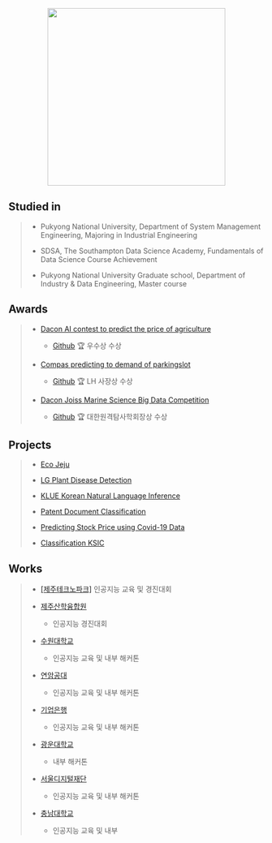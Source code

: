 <p align="center"><img src="https://github.com/jungsungmoon/jungsungmoon/blob/main/KakaoTalk_20220214_152219272.jpg" height="350" /></p>

## Studied in
> - Pukyong National University, Department of System Management Engineering, Majoring in Industrial Engineering
>
> - SDSA, The Southampton Data Science Academy, Fundamentals of Data Science Course Achievement
> 
> - Pukyong National University Graduate school, Department of Industry & Data Engineering, Master course

## Awards
> - [Dacon AI contest to predict the price of agriculture](https://dacon.io/competitions/official/235801/overview/description)
> 
>   - [Github](https://github.com/jungsungmoon/nongsan) 🏆 우수상 수상 
> - [Compas predicting to demand of parkingslot](https://compas.lh.or.kr/subj/competition/info?subjNo=SBJ_2107_003#)
> 
>   - [Github](https://github.com/jungsungmoon/parkingslot) 🏆 LH 사장상 수상 
> - [Dacon Joiss Marine Science Big Data Competition](https://dacon.io/competitions/official/235793/overview/description)
> 
>   - [Github](https://github.com/jungsungmoon/joiss) 🏆 대한원격탐사학회장상 수상 

## Projects
> - [Eco Jeju](https://github.com/jungsungmoon/ecojeju)
> 
> - [LG Plant Disease Detection](https://github.com/jungsungmoon/lg_farm)
> 
> - [KLUE Korean Natural Language Inference](https://github.com/jungsungmoon/KLUE)
> 
> - [Patent Document Classification](https://github.com/jungsungmoon/kobert_ipc_classification)
> 
> - [Predicting Stock Price using Covid-19 Data](https://github.com/jungsungmoon/stock_price)
> 
> - [Classification KSIC](https://github.com/jungsungmoon/SANUP)

## Works
> - [[제주테크노파크]](https://dacon.io/competitions/official/235985/overview/description) 인공지능 교육 및 경진대회
>
> - [제주산학융합원](https://dacon.io/competitions/official/236012/overview/description)
>
>   - 인공지능 경진대회
> - [수원대학교](https://dacon.io/competitions/open/235934/overview/description)
>
>   - 인공지능 교육 및 내부 해커톤
> - [연암공대](https://dacon.io/competitions/official/236001/overview/description)
>
>   - 인공지능 교육 및 내부 해커톤
> - [기업은행](https://dacon.io/competitions/official/235994/overview/description)
>
>   - 인공지능 교육 및 내부 해커톤
> - [광운대학교](https://dacon.io/competitions/official/235988/overview/description)
>
>   - 내부 해커톤
> - [서울디지털재단](https://dacon.io/competitions/official/235966/overview/description)
>
>   - 인공지능 교육 및 내부 해커톤
> - [충남대학교](https://dacon.io/competitions/official/236010/overview/description)
>
>   - 인공지능 교육 및 내부 
